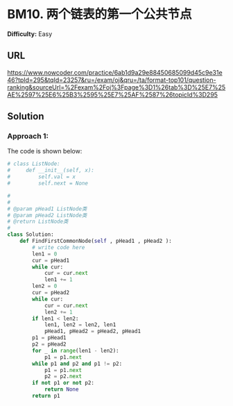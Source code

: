 # BM10. 两个链表的第一个公共节点
**Difficulty:** Easy

## URL

https://www.nowcoder.com/practice/6ab1d9a29e88450685099d45c9e31e46?tpId=295&tqId=23257&ru=/exam/oj&qru=/ta/format-top101/question-ranking&sourceUrl=%2Fexam%2Foj%3Fpage%3D1%26tab%3D%25E7%25AE%2597%25E6%25B3%2595%25E7%25AF%2587%26topicId%3D295

## Solution

### Approach 1:

The code is shown below:

```python
# class ListNode:
#     def __init__(self, x):
#         self.val = x
#         self.next = None

#
# 
# @param pHead1 ListNode类 
# @param pHead2 ListNode类 
# @return ListNode类
#
class Solution:
    def FindFirstCommonNode(self , pHead1 , pHead2 ):
        # write code here
        len1 = 0
        cur = pHead1
        while cur:
            cur = cur.next
            len1 += 1
        len2 = 0
        cur = pHead2
        while cur:
            cur = cur.next
            len2 += 1
        if len1 < len2:
            len1, len2 = len2, len1
            pHead1, pHead2 = pHead2, pHead1
        p1 = pHead1
        p2 = pHead2
        for _ in range(len1 - len2):
            p1 = p1.next
        while p1 and p2 and p1 != p2:
            p1 = p1.next
            p2 = p2.next
        if not p1 or not p2:
            return None
        return p1
```

